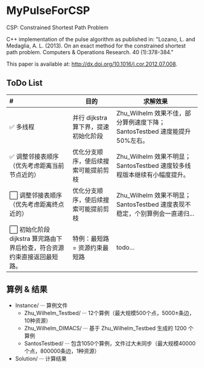 # MyPulseForCSP

CSP: Constrained Shortest Path Problem

C++ implementation of the pulse algorithm as published in: "Lozano, L. and Medaglia, A. L. (2013). On an exact method for the constrained shortest path problem. Computers & Operations Research. 40 (1):378-384."

This paper is available at: http://dx.doi.org/10.1016/j.cor.2012.07.008.



## ToDo List

| #                                                            | 目的                                 | 求解效果                                                     |
| :----------------------------------------------------------- | ------------------------------------ | ------------------------------------------------------------ |
| :white_check_mark: ​多线程                                    | 并行 dijkstra 算下界，提速初始化阶段 | Zhu_Wilhelm 效果不佳，部分算例速度下降；SantosTestbed 速度能提升50%左右。 |
| :white_check_mark: 调整邻接表顺序（优先考虑距离当前节点近的） | 优化分支顺序，使后续搜索可能提前剪枝 | Zhu_Wilhelm 效果不明显；SantosTestbed 速度较多线程版本继续有小幅度提升。 |
| :white_large_square: 调整邻接表顺序（优先考虑距离终点近的）  | 优化分支顺序，使后续搜索可能提前剪枝 | Zhu_Wilhelm 效果不明显；SantosTestbed 速度表现不稳定，个别算例会一直递归... |
| :white_large_square: 初始化阶段 dijkstra 算完路由下界后检查，符合资源约束直接返回最短路。 | 特例：最短路 = 资源约束最短路        | todo…                                                        |



## 算例 & 结果

- Instance/  ···  算例文件
  - Zhu_Wilhelm_Testbed/  ···  12个算例（最大规模500个点，5000±条边，10种资源）
  - Zhu_Wilhelm_DIMACS/  ···  基于 Zhu_Wilhelm_Testbed 生成的 1200 个算例
  - SantosTestbed/  ···  包含1050个算例，文件过大未同步（最大规模40000个点，800000条边，1种资源）
- Solution/  ···  计算结果